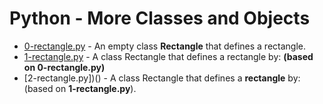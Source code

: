 # Python - More Classes and Objects

- [0-rectangle.py](https://github.com/CharlesMariga/alx-higher_level_programming/blob/main/0x08-python-more_classes/0-rectangle.py) - An empty class **Rectangle** that defines a rectangle.
- [1-rectangle.py](https://github.com/CharlesMariga/alx-higher_level_programming/blob/main/0x08-python-more_classes/1-rectangle.py) - A class Rectangle that defines a rectangle by: **(based on 0-rectangle.py)**
- [2-rectangle.py])() - A class Rectangle that defines a **rectangle** by: (based on **1-rectangle.py**).
